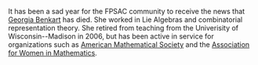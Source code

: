 It has been a sad year for the FPSAC community to receive the news that
[Georgia Benkart](https://en.wikipedia.org/wiki/Georgia_Benkart) has died.
She worked in Lie Algebras and combinatorial representation
theory.  She retired from teaching from the Univerisity
of Wisconsin--Madison in 2006, but has been active in service for organizations such as
[American Mathematical Society](https://www.ams.org/)
and the [Association for Women in Mathematics](https://awm-math.org/).

